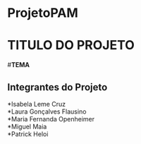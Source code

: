 # ProjetoPAM
# TITULO DO PROJETO
#**TEMA**
## Integrantes do Projeto
*Isabela Leme Cruz<br>
*Laura Gonçalves Flausino<br>
*Maria Fernanda Openheimer<br>
*Miguel Maia<br>
*Patrick Heloi<br>
